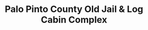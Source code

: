 ---
layout: repo
title: "Palo Pinto County Old Jail & Log Cabin Complex"
id: 17638
permalink: repos/17638/
---